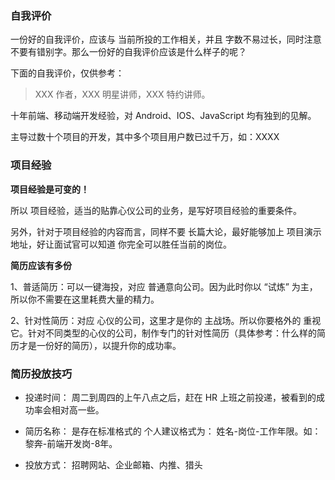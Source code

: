 ### 自我评价

一份好的自我评价，应该与 当前所投的工作相关，并且 字数不易过长，同时注意 不要有错别字。那么一份好的自我评价应该是什么样子的呢？

下面的自我评价，仅供参考：

> XXX 作者，XXX 明星讲师，XXX 特约讲师。

  十年前端、移动端开发经验，对 Android、IOS、JavaScript 均有独到的见解。

  主导过数十个项目的开发，其中多个项目用户数已过千万，如：XXXX


### 项目经验

**项目经验是可变的！**

所以 项目经验，适当的贴靠心仪公司的业务，是写好项目经验的重要条件。

另外，针对于项目经验的内容而言，同样不要 长篇大论，最好能够加上 项目演示地址，好让面试官可以知道 你完全可以胜任当前的岗位。

**简历应该有多份**

1、普适简历：可以一键海投，对应 普通意向公司。因为此时你以 “试炼” 为主，所以你不需要在这里耗费大量的精力。

2、针对性简历：对应 心仪的公司，这里才是你的 主战场。所以你要格外的 重视它。针对不同类型的心仪的公司，制作专门的针对性简历（具体参考：什么样的简历才是一份好的简历），以提升你的成功率。


### 简历投放技巧

- 投递时间： 周二到周四的上午八点之后，赶在 HR 上班之前投递，被看到的成功率会相对高一些。

- 简历名称： 是存在标准格式的 个人建议格式为： 姓名-岗位-工作年限。如：黎奔-前端开发岗-8年。

- 投放方式： 招聘网站、企业邮箱、内推、猎头